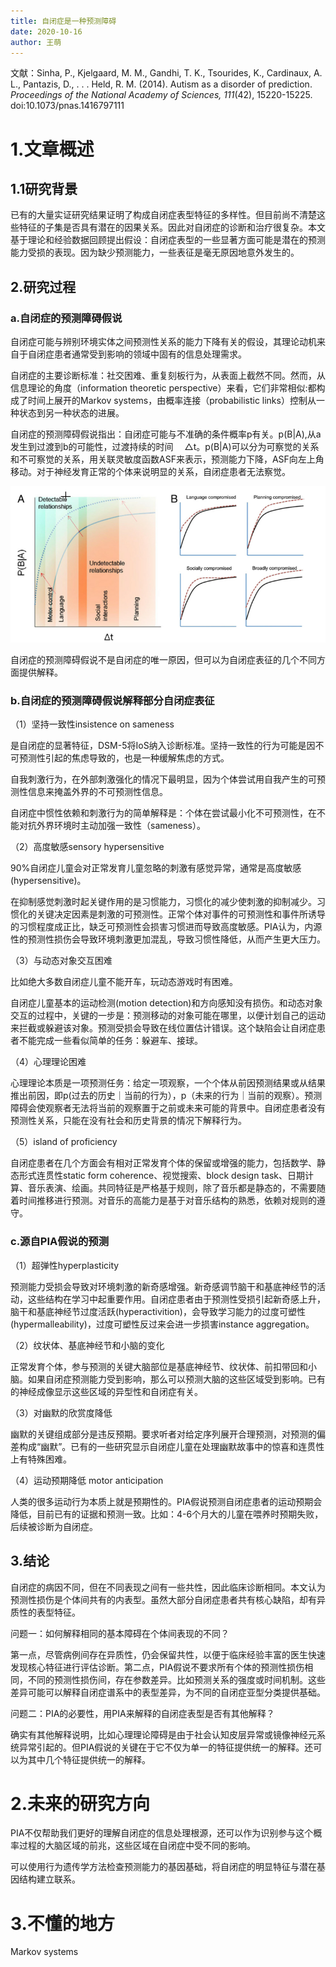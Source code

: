 ```yaml
---
title: 自闭症是一种预测障碍
date: 2020-10-16
author: 王萌
---
```


文献：Sinha, P., Kjelgaard, M. M., Gandhi, T. K., Tsourides, K., Cardinaux, A. L., Pantazis, D., . . . Held, R. M. (2014). Autism as a disorder of prediction. *Proceedings of the National Academy of Sciences, 111*(42), 15220-15225. doi:10.1073/pnas.1416797111

# 1.文章概述
## 1.1研究背景

已有的大量实证研究结果证明了构成自闭症表型特征的多样性。但目前尚不清楚这些特征的子集是否具有潜在的因果关系。因此对自闭症的诊断和治疗很复杂。本文基于理论和经验数据回顾提出假设：自闭症表型的一些显著方面可能是潜在的预测能力受损的表现。因为缺少预测能力，一些表征是毫无原因地意外发生的。

## 2.研究过程

### a.自闭症的预测障碍假说

自闭症可能与辨别环境实体之间预测性关系的能力下降有关的假设，其理论动机来自于自闭症患者通常受到影响的领域中固有的信息处理需求。

自闭症的主要诊断标准：社交困难、重复刻板行为，从表面上截然不同。然而，从信息理论的角度（information theoretic perspective）来看，它们非常相似:都构成了时间上展开的Markov systems，由概率连接（probabilistic links）控制从一种状态到另一种状态的进展。

自闭症的预测障碍假说指出：自闭症可能与不准确的条件概率p有关。p(B|A),从a发生到过渡到b的可能性，过渡持续的时间　
△t。p(B|A)可以分为可察觉的关系和不可察觉的关系，用关联灵敏度函数ASF来表示，预测能力下降，ASF向左上角移动。对于神经发育正常的个体来说明显的关系，自闭症患者无法察觉。

![Aaron Swartz](https://github.com/likanzhan/ReadThinkWrite/raw/master/Supporting_Information/2020-10-16-WM1-FIG-1.png)

自闭症的预测障碍假说不是自闭症的唯一原因，但可以为自闭症表征的几个不同方面提供解释。

### b.自闭症的预测障碍假说解释部分自闭症表征

（1）坚持一致性insistence on sameness

是自闭症的显著特征，DSM-5将IoS纳入诊断标准。坚持一致性的行为可能是因不可预测性引起的焦虑导致的，也是一种缓解焦虑的方式。

自我刺激行为，在外部刺激强化的情况下最明显，因为个体尝试用自我产生的可预测性信息来掩盖外界的不可预测性信息。

自闭症中惯性依赖和刺激行为的简单解释是：个体在尝试最小化不可预测性，在不能对抗外界环境时主动加强一致性（sameness）。

（2）高度敏感sensory hypersensitive

90%自闭症儿童会对正常发育儿童忽略的刺激有感觉异常，通常是高度敏感(hypersensitive)。

在抑制感觉刺激时起关键作用的是习惯能力，习惯化的减少使刺激的抑制减少。习惯化的关键决定因素是刺激的可预测性。正常个体对事件的可预测性和事件所诱导的习惯程度成正比，缺乏可预测性会损害习惯进而导致高度敏感。PIA认为，内源性的预测性损伤会导致环境刺激更加混乱，导致习惯性降低，从而产生更大压力。

（3）与动态对象交互困难

比如绝大多数自闭症儿童不能开车，玩动态游戏时有困难。

自闭症儿童基本的运动检测(motion detection)和方向感知没有损伤。和动态对象交互的过程中，关键的一步是：预测移动的对象可能在哪里，以便计划自己的运动来拦截或躲避该对象。预测受损会导致在线位置估计错误。这个缺陷会让自闭症患者不能完成一些看似简单的任务：躲避车、接球。


（4）心理理论困难

心理理论本质是一项预测任务：给定一项观察，一个个体从前因预测结果或从结果推出前因，即p(过去的历史｜当前的行为），p（未来的行为｜当前的观察）。预测障碍会使观察者无法将当前的观察置于之前或未来可能的背景中。自闭症患者没有预测性关系，只能在没有社会和历史背景的情况下解释行为。

（5）island of proficiency

自闭症患者在几个方面会有相对正常发育个体的保留或增强的能力，包括数学、静态形式连贯性static form coherence、视觉搜索、block design task、日期计算、音乐表演、绘画。共同特征是严格基于规则，除了音乐都是静态的，不需要随着时间推移进行预测。对音乐的高能力是基于对音乐结构的熟悉，依赖对规则的遵守。

### c.源自PIA假说的预测

（1）超弹性hyperplasticity 

预测能力受损会导致对环境刺激的新奇感增强。新奇感调节脑干和基底神经节的活动，这些结构在学习中起重要作用。自闭症患者由于预测性受损引起新奇感上升，脑干和基底神经节过度活跃(hyperactivition)，会导致学习能力的过度可塑性(hypermalleability)，过度可塑性反过来会进一步损害instance aggregation。

（2）纹状体、基底神经节和小脑的变化

正常发育个体，参与预测的关键大脑部位是基底神经节、纹状体、前扣带回和小脑。如果自闭症预测能力受到影响，那么可以预测大脑的这些区域受到影响。已有的神经成像显示这些区域的异型性和自闭症有关。

（3）对幽默的欣赏度降低

幽默的关键组成部分是违反预期。要求听者对给定序列展开合理预测，对预测的偏差构成“幽默”。已有的一些研究显示自闭症儿童在处理幽默故事中的惊喜和连贯性上有特殊困难。

（4）运动预期降低 motor anticipation

人类的很多运动行为本质上就是预期性的。PIA假说预测自闭症患者的运动预期会降低，目前已有的证据和预测一致。比如：4-6个月大的儿童在喂养时预期失败，后续被诊断为自闭症。

## 3.结论

自闭症的病因不同，但在不同表现之间有一些共性，因此临床诊断相同。本文认为预测性损伤是个体间共有的内表型。虽然大部分自闭症患者共有核心缺陷，却有异质性的表型特征。

问题一：如何解释相同的基本障碍在个体间表现的不同？

第一点，尽管病例间存在异质性，仍会保留共性，以便于临床经验丰富的医生快速发现核心特征进行评估诊断。第二点，PIA假说不要求所有个体的预测性损伤相同，不同的预测性损伤间，存在参数差异。比如预测关系的强度或时间机制。这些差异可能可以解释自闭症谱系中的表型差异，为不同的自闭症亚型分类提供基础。

问题二：PIA的必要性，用PIA来解释的自闭症表型是否有其他解释？

确实有其他解释说明，比如心理理论障碍是由于社会认知皮层异常或镜像神经元系统异常引起的。但PIA假说的关键在于它不仅为单一的特征提供统一的解释。还可以为其中几个特征提供统一的解释。

# 2.未来的研究方向

PIA不仅帮助我们更好的理解自闭症的信息处理根源，还可以作为识别参与这个概率过程的大脑区域的前兆，这些区域在自闭症中受不同的影响。

可以使用行为遗传学方法检查预测能力的基因基础，将自闭症的明显特征与潜在基因结构建立联系。

# 3.不懂的地方 

Markov systems

















